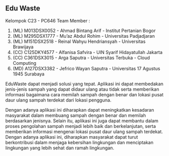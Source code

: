 ## Edu Waste

Kelompok C23 - PC646
Team Member : 
1. (ML) M013DSX0052 - Ahmad Bintang Arif - Institut Pertanian Bogor 
2. (ML) M295DSX1777 - Mu’az Abdul Rohim - Universitas Padjadjaran 
3. (ML) M151DSX2518 - Reinal Wahyu Hendriansyah - Universitas Brawijaya 
4. (CC) C125DKY4577 - Alfanisa Safvira - UIN Syarif Hidayatullah Jakarta 
5. (CC) C361DSX3015 - Arga Saputra - Universitas Terbuka - Cloud Computing 
6. (MD) A127DSX3382 - Jefrico Wayan Saputra - Universitas 17 Agustus 1945 Surabaya 

EduWaste dapat menjadi solusi yang tepat. Aplikasi ini dapat membedakan jenis-jenis sampah yang dapat didaur ulang atau tidak serta memberikan informasi bagaimana cara memilah sampah dengan benar dan lokasi pusat daur ulang sampah terdekat dari lokasi pengguna.

Dengan adanya aplikasi ini diharapkan dapat meningkatkan kesadaran masyarakat dalam membuang sampah dengan benar dan memilah berdasarkan jenisnya. Selain itu, aplikasi ini juga dapat membantu dalam proses pengolahan sampah menjadi lebih baik dan berkelanjutan, serta memberikan informasi mengenai lokasi pusat daur ulang sampah terdekat. Dengan adanya aplikasi ini, diharapkan masyarakat dapat turut berkontribusi dalam menjaga kebersihan lingkungan dan menciptakan lingkungan yang lebih sehat dan ramah lingkungan.
